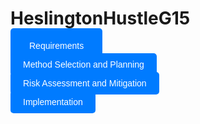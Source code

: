 # HeslingtonHustleG15



<a href="https://lukehcjackson.github.io/HeslingtonHustleG15/docs/requirements.pdf" style="background-color: #007bff; color: white; padding: 20px 30px; text-decoration: none; border-radius: 5px; font-family: sans-serif;">Requirements</a>

<a href="https://lukehcjackson.github.io/HeslingtonHustleG15/docs/requirements.pdf" style="background-color: #007bff; color: white; padding: 10px 20px; text-decoration: none; border-radius: 5px; font-family: sans-serif;">Method Selection and Planning</a>

<a href="https://lukehcjackson.github.io/HeslingtonHustleG15/docs/requirements.pdf" style="background-color: #007bff; color: white; padding: 10px 20px; text-decoration: none; border-radius: 5px; font-family: sans-serif;">Risk Assessment and Mitigation</a>

<a href="https://lukehcjackson.github.io/HeslingtonHustleG15/docs/requirements.pdf" style="background-color: #007bff; color: white; padding: 10px 20px; text-decoration: none; border-radius: 5px; font-family: sans-serif;">Implementation</a>


